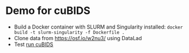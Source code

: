 # Demo for cuBIDS

* Build a Docker container with SLURM and Singularity installed: `docker build -t slurm-singularity -f Dockerfile .`
* Clone data from https://osf.io/w2nu3/ using DataLad
* Test [run cuBIDS](https://github.com/tientong98/demo_cubids/blob/main/cuBIDS.ipynb)
